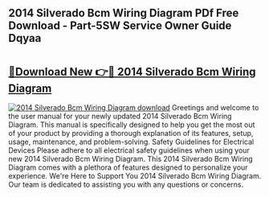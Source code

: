 ## 2014 Silverado Bcm Wiring Diagram PDf Free Download - Part-5SW Service Owner Guide Dqyaa

# <h2><a href="http://dfkg0jl.blite.top/?on=2014+Silverado+Bcm+Wiring+Diagram">🔗Download New 👉🔴 2014 Silverado Bcm Wiring Diagram</a></h2>

[![2014 Silverado Bcm Wiring Diagram download](https://i.imgur.com/lujVjoI.png)](http://dfkg0jl.blite.top/?on=2014+Silverado+Bcm+Wiring+Diagram)
Greetings and welcome to the user manual for your newly updated 2014 Silverado Bcm Wiring Diagram. This manual is specifically designed to help you get the most out of your product by providing a thorough explanation of its features, setup, usage, maintenance, and problem-solving. Safety Guidelines for Electrical Devices Please adhere to all electrical safety guidelines when using your new 2014 Silverado Bcm Wiring Diagram. This 2014 Silverado Bcm Wiring Diagram comes with a plethora of features designed to personalize your experience. We're Here to Support You 2014 Silverado Bcm Wiring Diagram. Our team is dedicated to assisting you with any questions or concerns.
